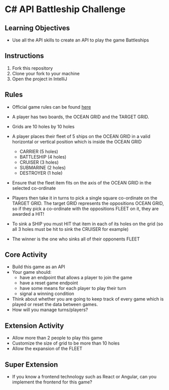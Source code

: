 # C# API Battleship Challenge

## Learning Objectives

- Use all the API skills to create an API to play the game Battleships

## Instructions

1. Fork this repository
2. Clone your fork to your machine
3. Open the project in IntelliJ

## Rules

- Official game rules can be found [here](battleship.pdf)
- A player has two boards, the OCEAN GRID and the TARGET GRID.
- Grids are 10 holes by 10 holes
- A player places their fleet of 5 ships on the OCEAN GRID in a valid horizontal or vertical position which is inside the OCEAN GRID

  - CARRIER (5 holes)
  - BATTLESHIP (4 holes)
  - CRUISER (3 holes)
  - SUBMARINE (2 holes)
  - DESTROYER (1 hole)

- Ensure that the fleet item fits on the axis of the OCEAN GRID in the selected co-ordinate
- Players then take it in turns to pick a single square co-ordinate on the TARGET GRID. The target GRID represents the oppositions OCEAN GRID, so if they pick a co-ordinate with the oppositions FLEET on it, they are awarded a HIT!
- To sink a SHIP you must HIT that item in each of its holes on the grid (so all 3 holes must be hit to sink the CRUISER for example)
- The winner is the one who sinks all of their opponents FLEET

## Core Activity

- Build this game as an API
- Your game should:
	- have an endpoint that allows a player to join the game
	- have a reset game endpoint
    - have some means for each player to play their turn
    - signal a winning condition
- Think about whether you are going to keep track of every game which is played or reset the data between games.
- How will you manage turns/players?

## Extension Activity

- Allow more than 2 people to play this game
- Customize the size of grid to be more than 10 holes
- Allow the expansion of the FLEET 

## Super Extension

- If you know a frontend technology such as React or Angular, can you implement the frontend for this game?
